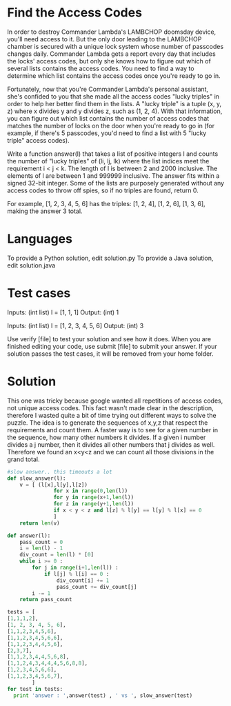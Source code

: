 Find the Access Codes
=====================

In order to destroy Commander Lambda's LAMBCHOP doomsday device, you'll need access to it. But the only door leading to the LAMBCHOP chamber is secured with a unique lock system whose number of passcodes changes daily. Commander Lambda gets a report every day that includes the locks' access codes, but only she knows how to figure out which of several lists contains the access codes. You need to find a way to determine which list contains the access codes once you're ready to go in. 

Fortunately, now that you're Commander Lambda's personal assistant, she's confided to you that she made all the access codes "lucky triples" in order to help her better find them in the lists. A "lucky triple" is a tuple (x, y, z) where x divides y and y divides z, such as (1, 2, 4). With that information, you can figure out which list contains the number of access codes that matches the number of locks on the door when you're ready to go in (for example, if there's 5 passcodes, you'd need to find a list with 5 "lucky triple" access codes).

Write a function answer(l) that takes a list of positive integers l and counts the number of "lucky triples" of (li, lj, lk) where the list indices meet the requirement i < j < k.  The length of l is between 2 and 2000 inclusive.  The elements of l are between 1 and 999999 inclusive.  The answer fits within a signed 32-bit integer. Some of the lists are purposely generated without any access codes to throw off spies, so if no triples are found, return 0. 

For example, [1, 2, 3, 4, 5, 6] has the triples: [1, 2, 4], [1, 2, 6], [1, 3, 6], making the answer 3 total.

Languages
=========

To provide a Python solution, edit solution.py
To provide a Java solution, edit solution.java

Test cases
==========

Inputs:
    (int list) l = [1, 1, 1]
Output:
    (int) 1

Inputs:
    (int list) l = [1, 2, 3, 4, 5, 6]
Output:
    (int) 3

Use verify [file] to test your solution and see how it does. When you are finished editing your code, use submit [file] to submit your answer. If your solution passes the test cases, it will be removed from your home folder.

Solution
========
This one was tricky because google wanted all repetitions of access codes, not unique access codes. This fact wasn't made clear in the description, therefore I wasted quite a bit of time trying out different ways to solve the puzzle.
The idea is to generate the sequences of x,y,z that respect the requirements and count them.
A faster way is to see for a given number in the sequence, how many other numbers it divides.
If a given i number divides a j number, then it divides all other numbers that j divides as well.
Therefore we found an x\<y\<z and we can count all those divisions in the grand total.
```python
#slow answer.. this timeouts a lot
def slow_answer(l):
    v = [ (l[x],l[y],l[z]) 
               for x in range(0,len(l)) 
               for y in range(x+1,len(l)) 
               for z in range(y+1,len(l))
               if x < y < z and l[z] % l[y] == l[y] % l[x] == 0 
               ] 
    return len(v)

def answer(l):
    pass_count = 0
    i = len(l) - 1
    div_count = len(l) * [0]
    while i >= 0 :
        for j in range(i+1,len(l)) :
            if l[j] % l[i] == 0 : 
                div_count[i] += 1
                pass_count += div_count[j]
        i -= 1
    return pass_count

tests = [
[1,1,1,2],
[1, 2, 3, 4, 5, 6],
[1,1,2,3,4,5,6],
[1,1,2,3,4,5,6,6],
[1,1,2,3,4,4,5,6],
[2,3,7],
[1,1,2,3,4,4,5,6,8],
[1,1,2,4,3,4,4,4,5,6,8,8],
[1,2,3,4,5,6,6],
[1,1,2,3,4,5,6,7],
        ]
for test in tests:
  print 'answer : ',answer(test) , ' vs ', slow_answer(test)

```
